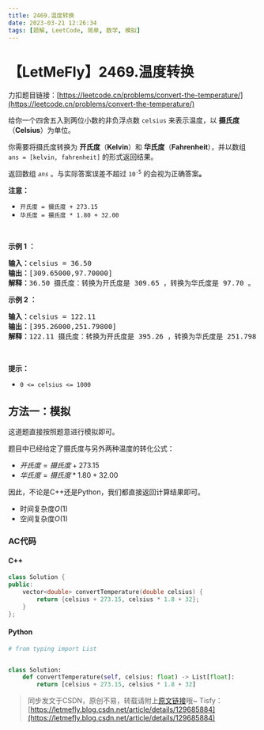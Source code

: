 ```yaml
---
title: 2469.温度转换
date: 2023-03-21 12:26:34
tags: [题解, LeetCode, 简单, 数学, 模拟]
---
```


# 【LetMeFly】2469.温度转换

力扣题目链接：[https://leetcode.cn/problems/convert-the-temperature/](https://leetcode.cn/problems/convert-the-temperature/)

<p>给你一个四舍五入到两位小数的非负浮点数 <code>celsius</code> 来表示温度，以 <strong>摄氏度</strong>（<strong>Celsius</strong>）为单位。</p>

<p>你需要将摄氏度转换为 <strong>开氏度</strong>（<strong>Kelvin</strong>）和 <strong>华氏度</strong>（<strong>Fahrenheit</strong>），并以数组 <code>ans = [kelvin, fahrenheit]</code> 的形式返回结果。</p>

<p>返回数组<em> <code>ans</code></em> 。与实际答案误差不超过 <code>10<sup>-5</sup></code> 的会视为正确答案<strong>。</strong></p>

<p><strong>注意：</strong></p>

<ul>
	<li><code>开氏度 = 摄氏度 + 273.15</code></li>
	<li><code>华氏度 = 摄氏度 * 1.80 + 32.00</code></li>
</ul>

<p>&nbsp;</p>

<p><strong>示例 1 ：</strong></p>

<pre><strong>输入：</strong>celsius = 36.50
<strong>输出：</strong>[309.65000,97.70000]
<strong>解释：</strong>36.50 摄氏度：转换为开氏度是 309.65 ，转换为华氏度是 97.70 。</pre>

<p><strong>示例 2 ：</strong></p>

<pre><strong>输入：</strong>celsius = 122.11
<strong>输出：</strong>[395.26000,251.79800]
<strong>解释：</strong>122.11 摄氏度：转换为开氏度是 395.26 ，转换为华氏度是 251.798 。
</pre>

<p>&nbsp;</p>

<p><strong>提示：</strong></p>

<ul>
	<li><code>0 &lt;= celsius &lt;= 1000</code></li>
</ul>


    
## 方法一：模拟

这道题直接按照题意进行模拟即可。

题目中已经给定了摄氏度与另外两种温度的转化公式：

+ $开氏度 = 摄氏度 + 273.15$
+ $华氏度 = 摄氏度 * 1.80 + 32.00$

因此，不论是C++还是Python，我们都直接返回计算结果即可。

+ 时间复杂度$O(1)$
+ 空间复杂度$O(1)$

### AC代码

#### C++

```cpp
class Solution {
public:
    vector<double> convertTemperature(double celsius) {
        return {celsius + 273.15, celsius * 1.8 + 32};
    }
};
```

#### Python

```python
# from typing import List


class Solution:
    def convertTemperature(self, celsius: float) -> List[float]:
        return [celsius + 273.15, celsius * 1.8 + 32]
```

> 同步发文于CSDN，原创不易，转载请附上[原文链接](https://blog.tisfy.eu.org/2023/03/21/LeetCode%202469.%E6%B8%A9%E5%BA%A6%E8%BD%AC%E6%8D%A2/)哦~
> Tisfy：[https://letmefly.blog.csdn.net/article/details/129685884](https://letmefly.blog.csdn.net/article/details/129685884)
